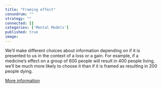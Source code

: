```yaml
---
title: "Framing effect"
conundrum: ""
strategy: ""
connected: []
categories: ['Mental Models']
published: true
image: 
---
```


We’ll make different choices about information depending on if it is presented to us in the context of a loss or a gain. For example, if a medicine’s effect on a group of 600 people will result in 400 people living, we’ll be much more likely to choose it than if it is framed as resulting in 200 people dying.

[More information](https://en.wikipedia.org/wiki/Framing_effect_%28psychology%29)


